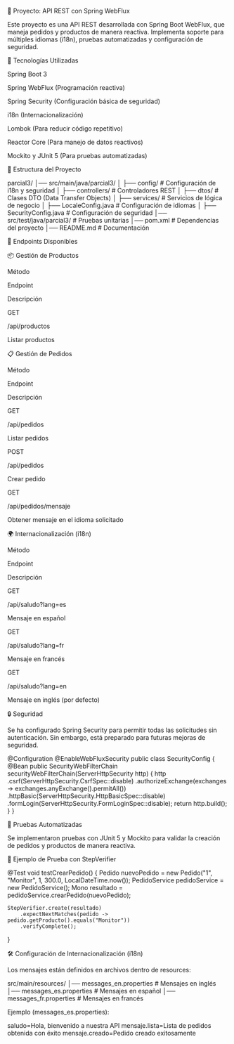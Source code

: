 📌 Proyecto: API REST con Spring WebFlux

Este proyecto es una API REST desarrollada con Spring Boot WebFlux, que maneja pedidos y productos de manera reactiva. Implementa soporte para múltiples idiomas (i18n), pruebas automatizadas y configuración de seguridad.

🚀 Tecnologías Utilizadas

Spring Boot 3

Spring WebFlux (Programación reactiva)

Spring Security (Configuración básica de seguridad)

i18n (Internacionalización)

Lombok (Para reducir código repetitivo)

Reactor Core (Para manejo de datos reactivos)

Mockito y JUnit 5 (Para pruebas automatizadas)

📁 Estructura del Proyecto

parcial3/
│── src/main/java/parcial3/
│   ├── config/         # Configuración de i18n y seguridad
│   ├── controllers/    # Controladores REST
│   ├── dtos/           # Clases DTO (Data Transfer Objects)
│   ├── services/       # Servicios de lógica de negocio
│   ├── LocaleConfig.java  # Configuración de idiomas
│   ├── SecurityConfig.java # Configuración de seguridad
│── src/test/java/parcial3/ # Pruebas unitarias
│── pom.xml              # Dependencias del proyecto
│── README.md            # Documentación

📌 Endpoints Disponibles

📦 Gestión de Productos

Método

Endpoint

Descripción

GET

/api/productos

Listar productos

📋 Gestión de Pedidos

Método

Endpoint

Descripción

GET

/api/pedidos

Listar pedidos

POST

/api/pedidos

Crear pedido

GET

/api/pedidos/mensaje

Obtener mensaje en el idioma solicitado

🌍 Internacionalización (i18n)

Método

Endpoint

Descripción

GET

/api/saludo?lang=es

Mensaje en español

GET

/api/saludo?lang=fr

Mensaje en francés

GET

/api/saludo?lang=en

Mensaje en inglés (por defecto)

🔒 Seguridad

Se ha configurado Spring Security para permitir todas las solicitudes sin autenticación. Sin embargo, está preparado para futuras mejoras de seguridad.

@Configuration
@EnableWebFluxSecurity
public class SecurityConfig {
    @Bean
    public SecurityWebFilterChain securityWebFilterChain(ServerHttpSecurity http) {
        http
            .csrf(ServerHttpSecurity.CsrfSpec::disable)
            .authorizeExchange(exchanges -> exchanges.anyExchange().permitAll())
            .httpBasic(ServerHttpSecurity.HttpBasicSpec::disable)
            .formLogin(ServerHttpSecurity.FormLoginSpec::disable);
        return http.build();
    }
}

🧪 Pruebas Automatizadas

Se implementaron pruebas con JUnit 5 y Mockito para validar la creación de pedidos y productos de manera reactiva.

📝 Ejemplo de Prueba con StepVerifier

@Test
void testCrearPedido() {
    Pedido nuevoPedido = new Pedido("1", "Monitor", 1, 300.0, LocalDateTime.now());
    PedidoService pedidoService = new PedidoService();
    Mono<Pedido> resultado = pedidoService.crearPedido(nuevoPedido);
    
    StepVerifier.create(resultado)
        .expectNextMatches(pedido -> pedido.getProducto().equals("Monitor"))
        .verifyComplete();
}

🛠 Configuración de Internacionalización (i18n)

Los mensajes están definidos en archivos dentro de resources:

src/main/resources/
│── messages_en.properties  # Mensajes en inglés
│── messages_es.properties  # Mensajes en español
│── messages_fr.properties  # Mensajes en francés

Ejemplo (messages_es.properties):

saludo=Hola, bienvenido a nuestra API
mensaje.lista=Lista de pedidos obtenida con éxito
mensaje.creado=Pedido creado exitosamente
